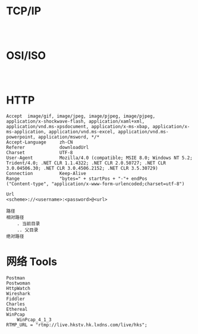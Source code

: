 # TCP/IP

```

```

```

```

```

```

# OSI/ISO

```

```

```

```

```

```

# HTTP

```
Accept	image/gif, image/jpeg, image/pjpeg, image/pjpeg, application/x-shockwave-flash, application/xaml+xml, application/vnd.ms-xpsdocument, application/x-ms-xbap, application/x-ms-application, application/vnd.ms-excel, application/vnd.ms-powerpoint, application/msword, */*
Accept-Language		zh-CN
Referer				downloadUrl
Charset				UTF-8
User-Agent			Mozilla/4.0 (compatible; MSIE 8.0; Windows NT 5.2; Trident/4.0; .NET CLR 1.1.4322; .NET CLR 2.0.50727; .NET CLR 3.0.04506.30; .NET CLR 3.0.4506.2152; .NET CLR 3.5.30729)
Connection			Keep-Alive
Range				"bytes=" + startPos + "-"+ endPos
("Content-type", "application/x-www-form-urlencoded;charset=utf-8")

Url
<scheme>://<username>:<password>@<url>

路径
相对路径
	. 当前目录
	.. 父目录
绝对路径

```

# 网络 Tools

```
Postman
Postwoman
HttpWatch
Wireshark
Fiddler
Charles
Ethereal
WinPcap
	WinPcap_4_1_3
RTMP_URL = "rtmp://live.hkstv.hk.lxdns.com/live/hks";

```

```

```

```

```

```

```

```

```

```

```

```

```

```

```

```

```

```

```

```

```

```

```

```

```

```

```

```

```

```

```

```

```

```

```

```

```

```

```

```

```

```

```

```

```

```

```

```

```

```

```

```

```

```

```

```

```

```

```

```

```

```

```

```

```

```

```

```

```

```

```

```

```

```

```

```

```

```

```

```

```

```

```

```

```

```

```

```

```

```

```

```

```

```

```

```

```

```

```

```

```

```

```

```

```

```

```

```

```

```

```

```

```

```

```

```

```

```

```

```

```

```

```

```

```

```

```

```

```

```

```

```

```

```

```

```

```

```

```

```

```

```

```

```

```

```

```

```

```

```

```

```

```

```

```

```

```

```

```

```

```

```

```

```

```

```

```

```

```

